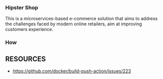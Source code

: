 ### Hipster Shop
This is a microservices-based e-commerce solution that aims to address the challenges faced by modern online retailers, aim at improving customers experience.





### How




## RESOURCES
- https://github.com/docker/build-push-action/issues/223
